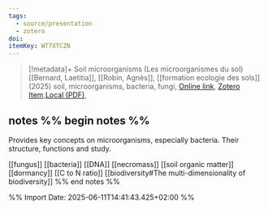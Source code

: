 ```yaml
---
tags:
  - source/presentation
  - zotero
doi: 
itemKey: WT7XTCZN
---
```

>[!metadata]+
> Soil microorganisms (Les microorganismes du sol)
> [[Bernard, Laetitia]], [[Robin, Agnès]], 
> [[formation ecologie des sols]] (2025)
> soil, microorganisms, bacteria, fungi, 
> [Online link](), [Zotero Item](zotero://select/library/items/WT7XTCZN),[Local (PDF)](file://C:/Users/aburg/Documents/references/zotero/storage/KZD2WZ6W/Bernard_MICROORGANISMESSOL.pdf), 

## notes %% begin notes %%
Provides key concepts on microorganisms, especially bacteria. Their structure, functions and study.

[[fungus]]
[[bacteria]]
[[DNA]]
[[necromass]]
[[soil organic matter]]
[[dormancy]]
[[C to N ratio]]
[[biodiversity#The multi-dimensionality of biodiversity]]
%% end notes %%

%% Import Date: 2025-06-11T14:41:43.425+02:00 %%
